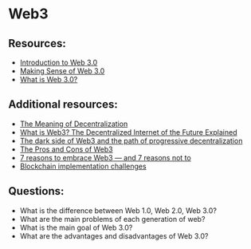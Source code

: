 # Web3

## Resources:
* [Introduction to Web 3.0](https://ethereum.org/en/web3/)
* [Making Sense of Web 3.0](https://medium.com/l4-media/making-sense-of-web-3-c1a9e74dcae)
* [What is Web 3.0?](https://www.youtube.com/watch?v=nHhAEkG1y2U)

## Additional resources:
* [The Meaning of Decentralization](https://medium.com/@VitalikButerin/the-meaning-of-decentralization-a0c92b76a274)
* [What is Web3? The Decentralized Internet of the Future Explained](https://www.freecodecamp.org/news/what-is-web3/)
* [The dark side of Web3 and the path of progressive decentralization](https://cointelegraph.com/innovation-circle/the-dark-side-of-web3-and-the-path-of-progressive-decentralization)
* [The Pros and Cons of Web3](https://supraoracles.com/academy/the-pros-and-cons-of-web3/)
* [7 reasons to embrace Web3 — and 7 reasons not to](https://www.infoworld.com/article/3651494/7-reasons-to-embrace-web3-and-7-reasons-not-to.html)
* [Blockchain implementation challenges](https://dataconomy.com/2022/05/blockchain-implementation-challenges/)

## Questions:
* What is the difference between Web 1.0, Web 2.0, Web 3.0?
* What are the main problems of each generation of web?
* What is the main goal of Web 3.0?
* What are the advantages and disadvantages of Web 3.0?

